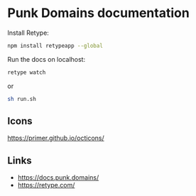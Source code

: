# Punk Domains documentation

Install Retype: 

```bash
npm install retypeapp --global
```

Run the docs on localhost:

```bash
retype watch
```

or 

```bash
sh run.sh
```

## Icons

https://primer.github.io/octicons/ 

## Links

- https://docs.punk.domains/ 
- https://retype.com/